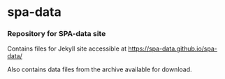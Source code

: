 # spa-data

### Repository for SPA-data site

Contains files for Jekyll site accessible at https://spa-data.github.io/spa-data/

Also contains data files from the archive available for download.
